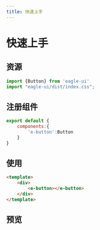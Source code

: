 ```yaml
---
title: 快速上手
---
```


# 快速上手

## 资源

```js
import {Button} from 'eagle-ui'
import "eagle-ui/dist/index.css";
```

## 注册组件

```js
export default {
    components:{
        'e-button':Button
    }
}
```

## 使用

```html
<template>
    <div>
        <e-button></e-button>
    </div>
</template>
```

## 预览

<br>

<button-demos/>